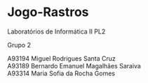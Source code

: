 # Jogo-Rastros

Laboratórios de Informática II
PL2

Grupo 2

A93194 Miguel Rodrigues Santa Cruz                         
A93189 Bernardo Emanuel Magalhães Saraiva                     
A93314 Maria Sofia da Rocha Gomes                              
